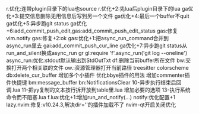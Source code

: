 <leader>r.优化:连带plugin目录下的lua也source
<leader>r.优化+2:先lua后plugin目录下的lua
<leader>ga优化+3:提交信息删除无用信息后写到另一个文件
<leader>ga优化+4:最后一个buffer不quit
<leader>ga优化+5:异步跑git status
<leader>ga优化+6:add_commit_push_edit,<leader>g<leader>as:add_commit_push_edit_status
<leader>g<leader>as:修复vim.notify
<leader>g<leader>as:修复+2:ok
<leader>g<leader>as:优化+1:把async_run_command合并到async_run里去
<leader>g<leader>ai:add_commit_push_cur_line
<leader>ga优化+7:异步跑git status从run_and_silent换成async_run
<leader>gr
<leader>gl:require 'f'.async_run('git log --oneline')
async_run:优化:stdout默认输出到StdOutTxt
<leader>df:删除当前buffer所在文件
<leader>bw:交换打开两个相关联的文件
<leader>ow.:资源管理器打开当前路径
treesitter colorscheme
<leader>db:delete_cur_buffer
增加多个小插件
优化bbye插件的用法
增加commenter插件快捷键
<leader>bm:message_buffer
<leader>b<leader>n:NotificationsClear
10-异步执行结束后回调.lua
11-把yy复制的文本按行拆开放到table里.lua
增加必要的选项
13-执行系统命令而不阻塞.lua
f.lua:优化+1:增加run_and_notify(...)
notify:优化配置+1
lazy.nvim:修复:v10.24.3,解决dir=''的插件加载不了
nvim-qt开启关闭优化
